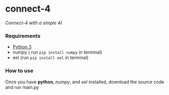 # connect-4
*Connect-4 with a simple AI*

### Requirements
- [Python 3](https://www.python.org/downloads)
- numpy ( run `pip install numpy` in terminal)
- eel (run `pip install eel` in terminal)

### How to use
Once you have **python**, *numpy*, and *eel* installed, download the source code and run main.py
